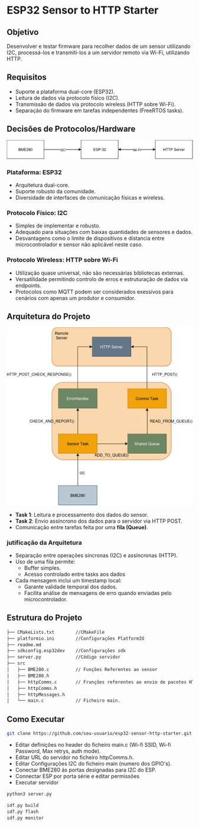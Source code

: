 # ESP32 Sensor to HTTP Starter

## Objetivo

Desenvolver e testar firmware para recolher dados de um sensor utilizando I2C, processá-los e transmiti-los a um servidor remoto via Wi-Fi, utilizando HTTP.

## Requisitos

- Suporte a plataforma dual-core (ESP32).
- Leitura de dados via protocolo físico (I2C).
- Transmissão de dados via protocolo wireless (HTTP sobre Wi-Fi).
- Separação do firmware em tarefas independentes (FreeRTOS tasks).

## Decisões de Protocolos/Hardware

![Esquema Completo](/imgs/hardwareProtocols.png "Esquema Completo")

### Plataforma: ESP32

- Arquitetura dual-core.
- Suporte robusto da comunidade.
- Diversidade de interfaces de comunicação físicas e wireless.

### Protocolo Físico: I2C

- Simples de implementar e robusto.
- Adequado para situações com baixas quantidades de sensores e dados.
- Desvantagens como o limite de dispositivos e distancia entre microcontrolador e sensor não aplicável neste caso.

### Protocolo Wireless: HTTP sobre Wi-Fi

- Utilização quase universal, não são necessárias bibliotecas externas.
- Versatilidade permitindo controlo de erros e estruturação de dados via endpoints.
- Protocolos como MQTT podem ser considerados exessivos para cenários com apenas um produtor e consumidor.

## Arquitetura do Projeto

![Esquema Tarefas e Memória](/imgs/taskAndStructure.png "Esquema Tarefas e Memória")

- **Task 1**: Leitura e processamento dos dados do sensor.
- **Task 2**: Envio assíncrono dos dados para o servidor via HTTP POST.
- Comunicação entre tarefas feita por uma **fila (Queue)**.

### jutificação da Arquitetura

- Separação entre operações síncronas (I2C) e assíncronas (HTTP).
- Uso de uma fila permite:
  - Buffer simples.
  - Acesso controlado entre tasks aos dados
- Cada mensagem inclui um timestamp local:
  - Garante validade temporal dos dados.
  - Facilita análise de mensagens de erro quando enviadas pelo microcontrolador.

## Estrutura do Projeto

```bash
├── CMakeLists.txt        //CMakeFile 
├── platformio.ini        //Configurações PlatformIO
├── readme.md
├── sdkconfig.esp32dev    //Configurações sdk 
├── server.py             //Código servidor
├── src
│   ├── BME280.c          // Funções Referentes ao sensor
│   ├── BME280.h
│   ├── httpComms.c       // Frunções referentes ao envio de pacotes HTTP
│   ├── httpComms.h
│   ├── httpMessages.h   
│   └── main.c            // Ficheiro main.
```

## Como Executar

```bash
git clone https://github.com/seu-usuario/esp32-sensor-http-starter.git
```

- Editar definições no header do ficheiro main.c (Wi-fi SSID, Wi-fi Password, Max retrys, auth mode).
- Editar URL do servidor no ficheiro httpComms.h.
- Editar Configurações I2C do ficheiro main (numero dos GPIO's).
- Conectar BME280 ás portas designadas para I2C do ESP.
- Connectar ESP por porta série e editar permissões
- Executar servidor

```bash
python3 server.py
```

```bash
idf.py build
idf.py flash
idf.py monitor
```
